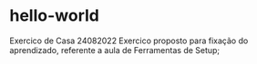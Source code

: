 # hello-world
Exercico de Casa 24082022
Exercico proposto para fixação do aprendizado, referente a aula de Ferramentas de Setup;
